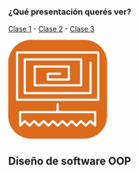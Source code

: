 ### ¿Qué presentación querés ver?

[Clase 1](clase1) - [Clase 2](clase2) - [Clase 3](clase3)

![Logo](img/logo.png)

## Diseño de software OOP
